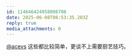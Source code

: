 ```yaml
---
id: 114646424958006708
date: 2025-06-08T06:53:35.203Z
reply: true
media_attachments: 0
---
```


[@acevs](https://mastodon.social/@acevs) 这些都比较简单，更谈不上需要厨艺技巧。

